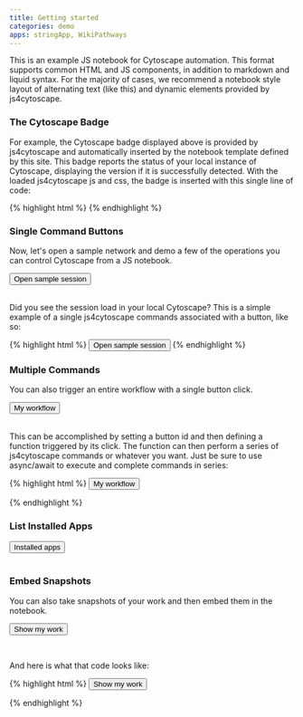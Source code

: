 ```yaml
---
title: Getting started
categories: demo
apps: stringApp, WikiPathways
---
```

<p>This is an example JS notebook for Cytoscape automation. This format supports common HTML and JS components, 
    in addition to markdown and liquid syntax. For the majority of cases, we recommend a notebook style layout 
    of alternating text (like this) and dynamic elements provided by js4cytoscape.
</p>

<h3>The Cytoscape Badge</h3>
<p>For example, the Cytoscape badge displayed above is provided by js4cytoscape and automatically inserted by the 
    notebook template defined by this site.
    This badge reports the status of your local instance of Cytoscape, displaying the version if it is successfully 
    detected. With the loaded js4cytoscape js and css, the badge is inserted with this single line of code:
</p>

{% highlight html %}
<span class="cytoscape-badge"></span>
{% endhighlight %}

<h3>Single Command Buttons</h3>
<p>Now, let's open a sample network and demo a few of the operations you can control Cytoscape from a JS notebook.</p>

<button onclick="openSession()">Open sample session</button>
<br /><br />

<p>Did you see the session load in your local Cytoscape? This is a simple example of a single js4cytoscape commands
    associated with a button, like so:
</p>

{% highlight html %}
<button onclick="openSession()">Open sample session</button>
{% endhighlight %}

<h3>Multiple Commands</h3>
<p>You can also trigger an entire workflow with a single button click.</p>

<button id="my-workflow">My workflow</button>
<br /><br />

<p>This can be accomplished by setting a button id and then defining a function triggered by its click. 
    The function can then perform a series of js4cytoscape commands or whatever you want. Just be
    sure to use async/await to execute and complete commands in series:</p>

{% highlight html %}
<button id="my-workflow">My workflow</button>

<script>
    $('#my-workflow').click(async function(){
        await closeSession(false);
        await openSession();
        //whatever you want here
    })
</script>
{% endhighlight %}

<h3>List Installed Apps</h3>

<button onclick="getInstalledApps()">Installed apps</button>
<br /><br />


<h3>Embed Snapshots</h3>
<p>You can also take snapshots of your work and then embed them in the notebook.</p>

<button id="show-my-work">Show my work</button>
<div id="work-shown"></div>
<br />

<p>And here is what that code looks like:</p>

{% highlight html %}
<button id="show-my-work">Show my work</button>
<div id="work-shown"></div>

<script>
    $('#show-my-work').click(function(){
        //export image
        //insert image at div $('#work-shown')
    })
</script>
{% endhighlight %}

<script>
$('#my-workflow').click(async function(){
    await closeSession(false);
    openSession();
})
$('#show-my-work').click(function(){
    //export image
    //insert image at div $('#work-shown')
})
</script>
